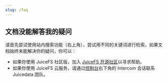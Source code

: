 ```yaml
---
slug: /faq
---
```


## 文档没能解答我的疑问

请首先尝试使用站内搜索功能（右上角），尝试用不同的关键词进行检索，如果文档始终未能解决你的疑问，你可以：

* 如果你使用 JuiceFS 社区版，加入 [JuiceFS 开源社区](https://juicefs.com/zh-cn/community)以寻求帮助。
* 如果你使用 JuiceFS 云服务，请通过[控制台](https://juicefs.com/console/)右下角的 Intercom 会话联系 Juicedata 团队。

